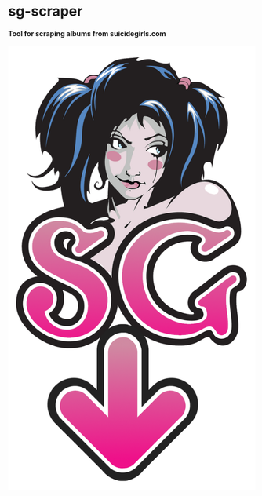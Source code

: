 # sg-scraper
#### Tool for scraping albums from suicidegirls.com

<img src="https://raw.githubusercontent.com/codeandcats/sg-scraper/master/logo.png?token=AFwZ3vAe6MDPR2E5dHgF2X5-uW0OvkZbks5W9gCiwA%3D%3D" />
